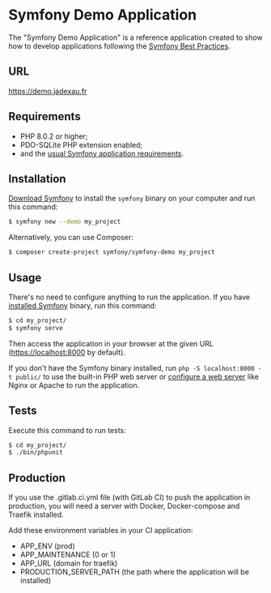 Symfony Demo Application
========================

The "Symfony Demo Application" is a reference application created to show how
to develop applications following the [Symfony Best Practices][1].

URL
------------
https://demo.jadexau.fr

Requirements
------------

  * PHP 8.0.2 or higher;
  * PDO-SQLite PHP extension enabled;
  * and the [usual Symfony application requirements][2].

Installation
------------

[Download Symfony][4] to install the `symfony` binary on your computer and run
this command:

```bash
$ symfony new --demo my_project
```

Alternatively, you can use Composer:

```bash
$ composer create-project symfony/symfony-demo my_project
```

Usage
-----

There's no need to configure anything to run the application. If you have
[installed Symfony][4] binary, run this command:

```bash
$ cd my_project/
$ symfony serve
```

Then access the application in your browser at the given URL (<https://localhost:8000> by default).

If you don't have the Symfony binary installed, run `php -S localhost:8000 -t public/`
to use the built-in PHP web server or [configure a web server][3] like Nginx or
Apache to run the application.

Tests
-----

Execute this command to run tests:

```bash
$ cd my_project/
$ ./bin/phpunit
```

[1]: https://symfony.com/doc/current/best_practices.html
[2]: https://symfony.com/doc/current/reference/requirements.html
[3]: https://symfony.com/doc/current/cookbook/configuration/web_server_configuration.html
[4]: https://symfony.com/download

Production 
-----

If you use the .gitlab.ci.yml file (with GitLab CI) to push the application in production, you will need a server with Docker, Docker-compose and Traefik installed.

Add these environment variables in your CI application:

* APP_ENV (prod)
* APP_MAINTENANCE (0 or 1)
* APP_URL (domain for traefik)
* PRODUCTION_SERVER_PATH (the path where the application will be installed)